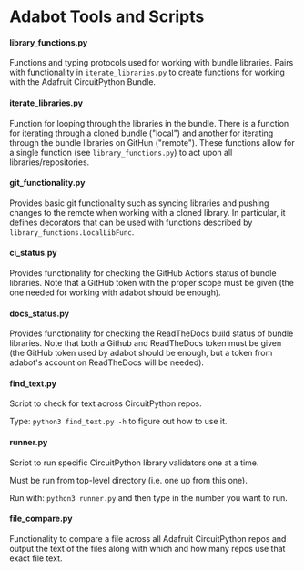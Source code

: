 
# Adabot Tools and Scripts


#### library_functions.py

Functions and typing protocols used for working with bundle libraries.
Pairs with functionality in `iterate_libraries.py` to create functions
for working with the Adafruit CircuitPython Bundle.


#### iterate_libraries.py

Function for looping through the libraries in the bundle.  There is a
function for iterating through a cloned bundle ("local") and another
for iterating through the bundle libraries on GitHun ("remote"). These
functions allow for a single function (see `library_functions.py`) to
act upon all libraries/repositories.


#### git_functionality.py

Provides basic git functionality such as syncing libraries and pushing
changes to the remote when working with a cloned library.  In particular,
it defines decorators that can be used with functions described by
`library_functions.LocalLibFunc`.


#### ci_status.py

Provides functionality for checking the GitHub Actions status of bundle
libraries.  Note that a GitHub token with the proper scope must be given
(the one needed for working with adabot should be enough).


#### docs_status.py

Provides functionality for checking the ReadTheDocs build status of
bundle libraries.  Note that both a Github and ReadTheDocs token must be
given (the GitHub token used by adabot should be enough, but a token
from adabot's account on ReadTheDocs will be needed).


#### find_text.py

Script to check for text across CircuitPython repos.

Type:
`python3 find_text.py -h`
to figure out how to use it.


#### runner.py

Script to run specific CircuitPython library validators one at a time.

Must be run from top-level directory (i.e. one up from this one).

Run with:
`python3 runner.py`
and then type in the number you want to run.


#### file_compare.py

Functionality to compare a file across all Adafruit CircuitPython repos
and output the text of the files along with which and how many repos use that
exact file text.
